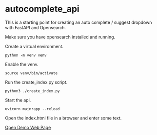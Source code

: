 # autocomplete_api

This is a starting point for creating an auto complete / suggest dropdown with FastAPI and Opensearch.

Make sure you have opensearch installed and running.

Create a virtual environment.

`python -m venv venv`

Enable the venv.

`source venv/bin/activate`

Run the create_index.py script.

`python3 ./create_index.py`

Start the api.

`uvicorn main:app --reload`

Open the index.html file in a browser and enter some text.

[Open Demo Web Page](./index.html)
